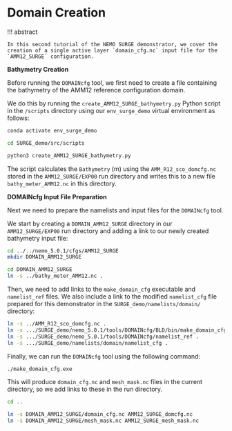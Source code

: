 # **Domain Creation**

!!! abstract

    In this second tutorial of the NEMO SURGE demonstrator, we cover the creation of a single active layer `domain_cfg.nc` input file for the `AMM12_SURGE` configuration.

**Bathymetry Creation**

Before running the `DOMAINcfg` tool, we first need to create a file containing the bathymetry of the AMM12 reference configuration domain. 

We do this by running the `create_AMM12_SURGE_bathymetry.py` Python script in the `/scripts` directory using our `env_surge_demo` virtual environment as follows:

```sh
conda activate env_surge_demo

cd SURGE_demo/src/scripts

python3 create_AMM12_SURGE_bathymetry.py
```

The script calculates the `Bathymetry` (m) using the `AMM_R12_sco_domcfg.nc` stored in the `AMM12_SURGE/EXP00` run directory and writes this to a new file `bathy_meter_AMM12.nc` in this directory.

**DOMAINcfg Input File Preparation**

Next we need to prepare the namelists and input files for the `DOMAINcfg` tool.

We start by creating a `DOMAIN_AMM12_SURGE` directory in our `AMM12_SURGE/EXP00` run directory and adding a link to our newly created bathymetry input file:

```sh
cd ../../nemo_5.0.1/cfgs/AMM12_SURGE
mkdir DOMAIN_AMM12_SURGE

cd DOMAIN_AMM12_SURGE
ln -s ../bathy_meter_AMM12.nc .
```
Then, we need to add links to the `make_domain_cfg` executable and `namelist_ref` files. We also include a link to the modified `namelist_cfg` file prepared for this demonstrator in the `SURGE_demo/namelists/domain/` directory:

```sh
ln -s ../AMM_R12_sco_domcfg.nc .
ln -s .../SURGE_demo/nemo_5.0.1/tools/DOMAINcfg/BLD/bin/make_domain_cfg.exe .
ln -s .../SURGE_demo/nemo_5.0.1/tools/DOMAINcfg/namelist_ref .
ln -s .../SURGE_demo/namelists/domain/namelist_cfg .
```

Finally, we can run the `DOMAINcfg` tool using the following command:

```sh
./make_domain_cfg.exe
```

This will produce `domain_cfg.nc` and `mesh_mask.nc` files in the current directory, so we add links to these in the run directory.

```sh
cd ..

ln -s DOMAIN_AMM12_SURGE/domain_cfg.nc AMM12_SURGE_domcfg.nc
ln -s DOMAIN_AMM12_SURGE/mesh_mask.nc AMM12_SURGE_mesh_mask.nc
```